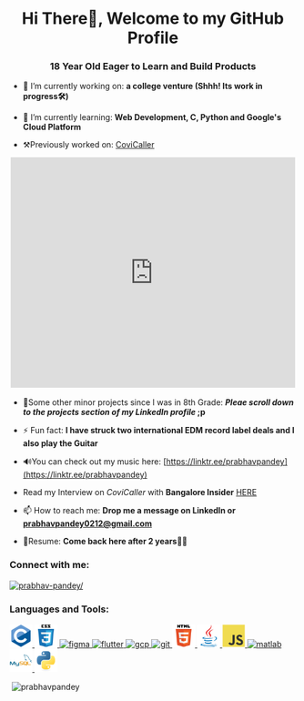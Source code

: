 <h1  align="center">Hi There👋, Welcome to my GitHub Profile</h1>

<h3  align="center">18 Year Old Eager to Learn and Build Products</h3>

- 🔭 I’m currently working on: **a college venture (Shhh! Its work in progress🛠️)**

- 🌱 I’m currently learning: **Web Development, C, Python and Google's Cloud Platform**

- ⚒️Previously worked on: [CoviCaller](https://www.covicaller.com/)

<p align="center">
<iframe style="border: none;" src="https://cards.producthunt.com/cards/posts/303156?v=1" width="500" height="405" frameborder="0" scrolling="no" allowfullscreen></iframe>
</p>

- 📍Some other minor projects since I was in 8th Grade: **_Pleae scroll down to the projects section of my LinkedIn profile_ ;p**

- ⚡ Fun fact: **I have struck two international EDM record label deals and I also play the Guitar**

- 🔊You can check out my music here: [https://linktr.ee/prabhavpandey](https://linktr.ee/prabhavpandey)

- Read my Interview on _CoviCaller_ with **Bangalore Insider** [HERE](https://www.bangaloreinsider.com/covicaller/)

- 📫 How to reach me: **Drop me a message on LinkedIn or prabhavpandey0212@gmail.com**

- 📜Resume: **Come back here after 2 years💪🏻**

<h3  align="">Connect with me:</h3>

<p  align="left">

<a  href="https://linkedin.com/in/prabhav-pandey/"  target="blank"><img  align="center"  src="https://raw.githubusercontent.com/rahuldkjain/github-profile-readme-generator/master/src/images/icons/Social/linked-in-alt.svg"  alt="prabhav-pandey/"  height="30"  width="40" /></a>

</p>

<h3  align="left">Languages and Tools:</h3>

<p  align="left"> <a  href="https://www.cprogramming.com/"  target="_blank"> <img  src="https://raw.githubusercontent.com/devicons/devicon/master/icons/c/c-original.svg"  alt="c"  width="40"  height="40"/> </a> <a  href="https://www.w3schools.com/css/"  target="_blank"> <img  src="https://raw.githubusercontent.com/devicons/devicon/master/icons/css3/css3-original-wordmark.svg"  alt="css3"  width="40"  height="40"/> </a> <a  href="https://www.figma.com/"  target="_blank"> <img  src="https://www.vectorlogo.zone/logos/figma/figma-icon.svg"  alt="figma"  width="40"  height="40"/> </a> <a  href="https://flutter.dev"  target="_blank"> <img  src="https://www.vectorlogo.zone/logos/flutterio/flutterio-icon.svg"  alt="flutter"  width="40"  height="40"/> </a> <a  href="https://cloud.google.com"  target="_blank"> <img  src="https://www.vectorlogo.zone/logos/google_cloud/google_cloud-icon.svg"  alt="gcp"  width="40"  height="40"/> </a> <a  href="https://git-scm.com/"  target="_blank"> <img  src="https://www.vectorlogo.zone/logos/git-scm/git-scm-icon.svg"  alt="git"  width="40"  height="40"/> </a> <a  href="https://www.w3.org/html/"  target="_blank"> <img  src="https://raw.githubusercontent.com/devicons/devicon/master/icons/html5/html5-original-wordmark.svg"  alt="html5"  width="40"  height="40"/> </a> <a  href="https://www.java.com"  target="_blank"> <img  src="https://raw.githubusercontent.com/devicons/devicon/master/icons/java/java-original.svg"  alt="java"  width="40"  height="40"/> </a> <a  href="https://developer.mozilla.org/en-US/docs/Web/JavaScript"  target="_blank"> <img  src="https://raw.githubusercontent.com/devicons/devicon/master/icons/javascript/javascript-original.svg"  alt="javascript"  width="40"  height="40"/> </a> <a  href="https://www.mathworks.com/"  target="_blank"> <img  src="https://upload.wikimedia.org/wikipedia/commons/2/21/Matlab_Logo.png"  alt="matlab"  width="40"  height="40"/> </a> <a  href="https://www.mysql.com/"  target="_blank"> <img  src="https://raw.githubusercontent.com/devicons/devicon/master/icons/mysql/mysql-original-wordmark.svg"  alt="mysql"  width="40"  height="40"/> </a> <a  href="https://www.python.org"  target="_blank"> <img  src="https://raw.githubusercontent.com/devicons/devicon/master/icons/python/python-original.svg"  alt="python"  width="40"  height="40"/> </a> </p>

<p>&nbsp;<img  align="center"  src="https://github-readme-stats.vercel.app/api?username=prabhavpandey&show_icons=true&theme=tokyonight&locale=en"  alt="prabhavpandey" /></p>

